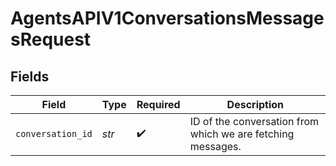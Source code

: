 # AgentsAPIV1ConversationsMessagesRequest


## Fields

| Field                                                       | Type                                                        | Required                                                    | Description                                                 |
| ----------------------------------------------------------- | ----------------------------------------------------------- | ----------------------------------------------------------- | ----------------------------------------------------------- |
| `conversation_id`                                           | *str*                                                       | :heavy_check_mark:                                          | ID of the conversation from which we are fetching messages. |